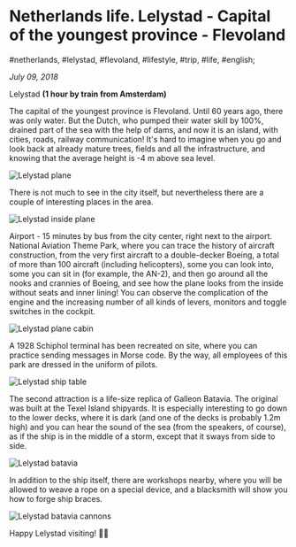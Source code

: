 # Netherlands life. Lelystad - Capital of the youngest province - Flevoland

#netherlands, #lelystad, #flevoland, #lifestyle, #trip, #life, #english;

_July 09, 2018_

Lelystad **(1 hour by train from Amsterdam)**

The capital of the youngest province is Flevoland. Until 60 years ago, there was only water. But the Dutch, who pumped their water skill by 100%, drained part of the sea with the help of dams, and now it is an island, with cities, roads, railway communication! It's hard to imagine when you go and look back at already mature trees, fields and all the infrastructure, and knowing that the average height is -4 m above sea level.

![Lelystad plane](/images/netherlands-life-lelystad-capital-of-the-youngest-province-flevoland/1.jpg "Lelystad plane")

There is not much to see in the city itself, but nevertheless there are a couple of interesting places in the area.

![Lelystad inside plane](/images/netherlands-life-lelystad-capital-of-the-youngest-province-flevoland/2.jpg "Lelystad inside plane")

Airport - 15 minutes by bus from the city center, right next to the airport. National Aviation Theme Park, where you can trace the history of aircraft construction, from the very first aircraft to a double-decker Boeing, a total of more than 100 aircraft (including helicopters), some you can look into, some you can sit in (for example, the AN-2), and then go around all the nooks and crannies of Boeing, and see how the plane looks from the inside without seats and inner lining! You can observe the complication of the engine and the increasing number of all kinds of levers, monitors and toggle switches in the cockpit.

![Lelystad plane cabin](/images/netherlands-life-lelystad-capital-of-the-youngest-province-flevoland/3.jpg "Lelystad plane cabin")

A 1928 Schiphol terminal has been recreated on site, where you can practice sending messages in Morse code. By the way, all employees of this park are dressed in the uniform of pilots.

![Lelystad ship table](/images/netherlands-life-lelystad-capital-of-the-youngest-province-flevoland/4.jpg "Lelystad ship table")

The second attraction is a life-size replica of Galleon Batavia. The original was built at the Texel Island shipyards. It is especially interesting to go down to the lower decks, where it is dark (and one of the decks is probably 1.2m high) and you can hear the sound of the sea (from the speakers, of course), as if the ship is in the middle of a storm, except that it sways from side to side.

![Lelystad batavia](/images/netherlands-life-lelystad-capital-of-the-youngest-province-flevoland/5.jpg "Lelystad batavia")

In addition to the ship itself, there are workshops nearby, where you will be allowed to weave a rope on a special device, and a blacksmith will show you how to forge ship braces.

![Lelystad batavia cannons](/images/netherlands-life-lelystad-capital-of-the-youngest-province-flevoland/6.jpg "Lelystad batavia cannons")

Happy Lelystad visiting! ✌🏼
